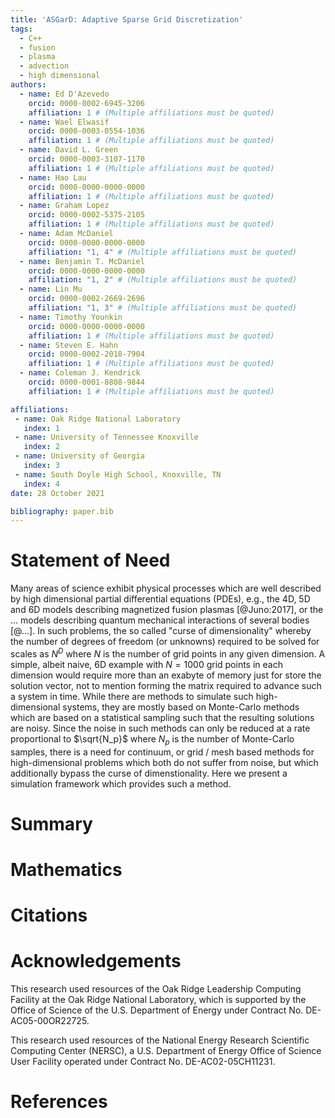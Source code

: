```yaml
---
title: 'ASGarD: Adaptive Sparse Grid Discretization'
tags:
  - C++
  - fusion
  - plasma
  - advection
  - high dimensional
authors:
  - name: Ed D'Azevedo
    orcid: 0000-0002-6945-3206
    affiliation: 1 # (Multiple affiliations must be quoted)
  - name: Wael Elwasif
    orcid: 0000-0003-0554-1036
    affiliation: 1 # (Multiple affiliations must be quoted)
  - name: David L. Green
    orcid: 0000-0003-3107-1170
    affiliation: 1 # (Multiple affiliations must be quoted)
  - name: Hao Lau
    orcid: 0000-0000-0000-0000
    affiliation: 1 # (Multiple affiliations must be quoted)
  - name: Graham Lopez
    orcid: 0000-0002-5375-2105
    affiliation: 1 # (Multiple affiliations must be quoted)
  - name: Adam McDaniel
    orcid: 0000-0000-0000-0000
    affiliation: "1, 4" # (Multiple affiliations must be quoted)
  - name: Benjamin T. McDaniel
    orcid: 0000-0000-0000-0000
    affiliation: "1, 2" # (Multiple affiliations must be quoted)
  - name: Lin Mu
    orcid: 0000-0002-2669-2696
    affiliation: "1, 3" # (Multiple affiliations must be quoted)
  - name: Timothy Younkin
    orcid: 0000-0000-0000-0000
    affiliation: 1 # (Multiple affiliations must be quoted)
  - name: Steven E. Hahn
    orcid: 0000-0002-2018-7904
    affiliation: 1 # (Multiple affiliations must be quoted)
  - name: Coleman J. Kendrick
    orcid: 0000-0001-8808-9844
    affiliation: 1 # (Multiple affiliations must be quoted)

affiliations:
 - name: Oak Ridge National Laboratory
   index: 1
 - name: University of Tennessee Knoxville
   index: 2
 - name: University of Georgia
   index: 3
 - name: South Doyle High School, Knoxville, TN
   index: 4
date: 28 October 2021

bibliography: paper.bib
---
```

# Statement of Need

Many areas of science exhibit physical processes which are well described by high dimensional partial differential equations (PDEs), e.g., the 4D, 5D and 6D models describing magnetized fusion plasmas [@Juno:2017], or the ... models describing quantum mechanical interactions of several bodies [@...]. In such problems, the so called "curse of dimensionality" whereby the number of degrees of freedom (or unknowns) required to be solved for scales as $N^D$ where $N$ is the number of grid points in any given dimension. A simple, albeit naive, 6D example with $N=1000$ grid points in each dimension would require more than an exabyte of memory just for store the solution vector, not to mention forming the matrix required to advance such a system in time. While there are methods to simulate such high-dimensional systems, they are mostly based on Monte-Carlo methods which are based on a statistical sampling such that the resulting solutions are noisy. Since the noise in such methods can only be reduced at a rate proportional to $\sqrt{N_p}$ where $N_p$ is the number of Monte-Carlo samples, there is a need for continuum, or grid / mesh based methods for high-dimensional problems which both do not suffer from noise, but which additionally bypass the curse of dimenstionality. Here we present a simulation framework which provides such a method. 

# Summary

# Mathematics

# Citations

# Acknowledgements

This research used resources of the Oak Ridge Leadership Computing Facility at the Oak Ridge National Laboratory, which is supported by the Office of Science of the U.S. Department of Energy under Contract No. DE-AC05-00OR22725.

This research used resources of the National Energy Research Scientific Computing Center (NERSC), a U.S. Department of Energy Office of Science User Facility operated under Contract No. DE-AC02-05CH11231.

# References
